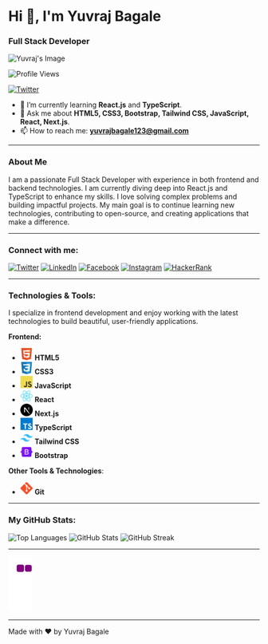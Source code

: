 # Hi 👋, I'm Yuvraj Bagale
### Full Stack Developer

![Yuvraj's Image](https://camo.githubusercontent.com/cae12fddd9d6982901d82580bdf321d81fb299141098ca1c2d4891870827bf17/68747470733a2f2f6d69726f2e6d656469756d2e636f6d2f6d61782f313336302f302a37513379765349765f7430696f4a2d5a2e676966)

![Profile Views](https://komarev.com/ghpvc/?username=yuvrajbagale&label=Profile%20views&color=0e75b6&style=flat)

<a href="https://twitter.com/yuvrajbagale" target="blank"><img src="https://img.shields.io/twitter/follow/yuvrajbagale?logo=twitter&style=for-the-badge" alt="Twitter"></a>

- 🌱 I’m currently learning **React.js** and **TypeScript**.
- 💬 Ask me about **HTML5, CSS3, Bootstrap, Tailwind CSS, JavaScript, React, Next.js**.
- 📫 How to reach me: **yuvrajbagale123@gmail.com**

---

### About Me
I am a passionate Full Stack Developer with experience in both frontend and backend technologies. I am currently diving deep into React.js and TypeScript to enhance my skills. I love solving complex problems and building impactful projects. My main goal is to continue learning new technologies, contributing to open-source, and creating applications that make a difference.

---

### Connect with me:
[![Twitter](https://raw.githubusercontent.com/rahuldkjain/github-profile-readme-generator/master/src/images/icons/Social/twitter.svg)](https://twitter.com/yuvrajbagale)
[![LinkedIn](https://raw.githubusercontent.com/rahuldkjain/github-profile-readme-generator/master/src/images/icons/Social/linked-in-alt.svg)](https://linkedin.com/in/yuvrajbagale)
[![Facebook](https://raw.githubusercontent.com/rahuldkjain/github-profile-readme-generator/master/src/images/icons/Social/facebook.svg)](https://fb.com/yuvrajbagale)
[![Instagram](https://raw.githubusercontent.com/rahuldkjain/github-profile-readme-generator/master/src/images/icons/Social/instagram.svg)](https://instagram.com/yuvrajbagale)
[![HackerRank](https://raw.githubusercontent.com/rahuldkjain/github-profile-readme-generator/master/src/images/icons/Social/hackerrank.svg)](https://www.hackerrank.com/yuvrajbagale)

---

### Technologies & Tools:
I specialize in frontend development and enjoy working with the latest technologies to build beautiful, user-friendly applications.

**Frontend:**
- <img src="https://raw.githubusercontent.com/devicons/devicon/master/icons/html5/html5-original.svg" alt="HTML5" width="25" height="25"> **HTML5**
- <img src="https://raw.githubusercontent.com/devicons/devicon/master/icons/css3/css3-original.svg" alt="CSS3" width="25" height="25"> **CSS3**
- <img src="https://raw.githubusercontent.com/devicons/devicon/master/icons/javascript/javascript-original.svg" alt="JavaScript" width="25" height="25"> **JavaScript**
- <img src="https://raw.githubusercontent.com/devicons/devicon/master/icons/react/react-original.svg" alt="React" width="25" height="25"> **React**
- <img src="https://raw.githubusercontent.com/devicons/devicon/master/icons/nextjs/nextjs-original.svg" alt="Next.js" width="25" height="25"> **Next.js**
- <img src="https://raw.githubusercontent.com/devicons/devicon/master/icons/typescript/typescript-original.svg" alt="TypeScript" width="25" height="25"> **TypeScript**
- <img src="https://raw.githubusercontent.com/devicons/devicon/master/icons/tailwindcss/tailwindcss-original.svg" alt="Tailwind CSS" width="25" height="25"> **Tailwind CSS**
- <img src="https://raw.githubusercontent.com/devicons/devicon/master/icons/bootstrap/bootstrap-original.svg" alt="Bootstrap" width="25" height="25"> **Bootstrap**

**Other Tools & Technologies**:
- <img src="https://raw.githubusercontent.com/devicons/devicon/master/icons/git/git-original.svg" alt="Git" width="25" height="25"> **Git**

---

### My GitHub Stats:
![Top Languages](https://github-readme-stats.vercel.app/api/top-langs?username=yuvrajbagale&show_icons=true&locale=en&layout=compact)
![GitHub Stats](https://github-readme-stats.vercel.app/api?username=yuvrajbagale&show_icons=true&locale=en)
![GitHub Streak](https://github-readme-streak-stats.herokuapp.com/?user=yuvrajbagale)

---

![Snake Gif](https://github.com/yuvrajbagale/yuvrajbagale/blob/output/github-contribution-grid-snake.gif)

---

Made with ❤️ by Yuvraj Bagale
